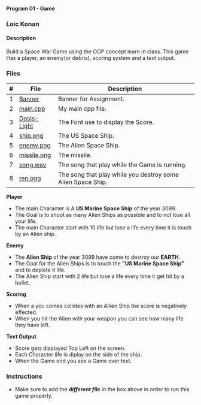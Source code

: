 #### Program 01 - Game

### Loic Konan

#### Description

Build a Space War Game using the OOP concept learn in class. This game Has a player, an enemy(or debris), scoring system and a text output.

### Files

|  #  | File                       | Description                                                |
| :-: | -------------------------- | ---------------------------------------------------------- |
|  1  | [Banner](Banner)           | Banner for Assignment.                                      |
|  2  | [main.cpp](main.cpp)       | My main cpp file.                                           |
|  3  | [Dosis-Light](Dosis-Light) | The Font use to display the Score.                          |
|  4  | [ship.png](ship.png)       | The US Space Ship.                                          |
|  5  | [enemy.png](enemy.png)     | The Alien Space Ship.                                       |
|  6  | [missile.png](enemy.png)   | The missile.                                                |
|  7  | [song.wav](song.wav)       | The song that play while the Game is running.              |
|  8  | [ren.ogg](enemy.png)       | The song that play while you destroy some Alien Space Ship. |

**Player**

>
- The main Character is A **US Marine Space Ship** of the year 3099.
- The Goal is to shoot as many Alien Ships as possible and to not lose all your life.
- The main Character start with 10 life but lose a life every time it is touch by an Alien ship.

**Enemy**

>
- The **Alien Ship** of the year 3099 have come to destroy our **EARTH**.
- The Goal for the Alien Ships is to touch the **"US Marine Space Ship"** and to deplete it life.
- The Alien Ship start with 2 life but lose a life every time it get hit by a bullet.

**Scoring**

>
- When a you comes collides with an Allien Ship the score is negatively effected.
- When you hit the Alien with your weapon you can see how many life they have left.

**Text Output**

>
- Score gets displayed Top Left on the screen.
- Each Character life is diplay on the side of the ship.
- When the Game end you see a Game over text.


### Instructions

- Make sure to add the ***different file*** in the box above in order to run this game properly.
